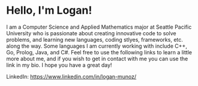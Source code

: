# Hello, I'm Logan!

I am a Computer Science and Applied Mathematics major at Seattle Pacific University who is passionate about creating innovative code to solve problems, and learning new languages, coding stlyes, frameworks, etc. along the way. Some languages I am currently working with include C++, Go, Prolog, Java, and C#. Feel free to use the following links to learn a little more about me, and if you wish to get in contact with me you can use the link in my bio. I hope you have a great day!

LinkedIn: https://www.linkedin.com/in/logan-munoz/

